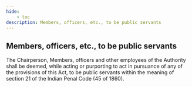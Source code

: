 ```yaml
---
hide:
    - toc
description: Members, officers, etc., to be public servants
---
```


## Members, officers, etc., to be public servants

The Chairperson, Members, officers and other employees of the Authority shall be deemed, while acting or purporting to act in pursuance of any of the provisions of this Act, to be public servants within the meaning of section 21 of the Indian Penal Code (45 of 1860).
